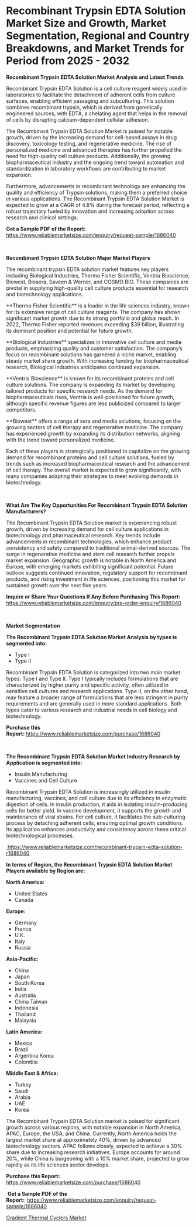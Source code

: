 <p><h1>Recombinant Trypsin EDTA Solution Market Size and Growth, Market Segmentation, Regional and Country Breakdowns, and Market Trends for Period from 2025 -  2032</h1></p><p><strong>Recombinant Trypsin EDTA Solution Market Analysis and Latest Trends</strong></p>
<p><p>Recombinant Trypsin EDTA Solution is a cell culture reagent widely used in laboratories to facilitate the detachment of adherent cells from culture surfaces, enabling efficient passaging and subculturing. This solution combines recombinant trypsin, which is derived from genetically engineered sources, with EDTA, a chelating agent that helps in the removal of cells by disrupting calcium-dependent cellular adhesion.</p><p>The Recombinant Trypsin EDTA Solution Market is poised for notable growth, driven by the increasing demand for cell-based assays in drug discovery, toxicology testing, and regenerative medicine. The rise of personalized medicine and advanced therapies has further propelled the need for high-quality cell culture products. Additionally, the growing biopharmaceutical industry and the ongoing trend toward automation and standardization in laboratory workflows are contributing to market expansion.</p><p>Furthermore, advancements in recombinant technology are enhancing the quality and efficiency of Trypsin solutions, making them a preferred choice in various applications. The Recombinant Trypsin EDTA Solution Market is expected to grow at a CAGR of 4.8% during the forecast period, reflecting a robust trajectory fueled by innovation and increasing adoption across research and clinical settings.</p></p>
<p><strong>Get a Sample PDF of the Report:&nbsp;</strong> <a href="https://www.reliablemarketsize.com/enquiry/request-sample/1686040?utm_campaign=3508&utm_medium=2&utm_source=Github&utm_content=ia&utm_term=24032025&utm_id=recombinant-trypsin-edta-solution">https://www.reliablemarketsize.com/enquiry/request-sample/1686040</a></p>
<p>&nbsp;</p>
<p><strong>Recombinant Trypsin EDTA Solution Major Market Players</strong></p>
<p><p>The recombinant trypsin EDTA solution market features key players including Biological Industries, Thermo Fisher Scientific, Ventria Bioscience, Biowest, Biosera, Saveen & Werner, and COSMO BIO. These companies are pivotal in supplying high-quality cell culture products essential for research and biotechnology applications.</p><p>**Thermo Fisher Scientific** is a leader in the life sciences industry, known for its extensive range of cell culture reagents. The company has shown significant market growth due to its strong portfolio and global reach. In 2022, Thermo Fisher reported revenues exceeding $39 billion, illustrating its dominant position and potential for future growth.</p><p>**Biological Industries** specializes in innovative cell culture and media products, emphasizing quality and customer satisfaction. The company’s focus on recombinant solutions has garnered a niche market, enabling steady market share growth. With increasing funding for biopharmaceutical research, Biological Industries anticipates continued expansion.</p><p>**Ventria Bioscience** is known for its recombinant proteins and cell culture solutions. The company is expanding its market by developing tailored products for specific research needs. As the demand for biopharmaceuticals rises, Ventria is well-positioned for future growth, although specific revenue figures are less publicized compared to larger competitors.</p><p>**Biowest** offers a range of sera and media solutions, focusing on the growing sectors of cell therapy and regenerative medicine. The company has experienced growth by expanding its distribution networks, aligning with the trend toward personalized medicine.</p><p>Each of these players is strategically positioned to capitalize on the growing demand for recombinant proteins and cell culture solutions, fueled by trends such as increased biopharmaceutical research and the advancement of cell therapy. The overall market is expected to grow significantly, with many companies adapting their strategies to meet evolving demands in biotechnology.</p></p>
<p>&nbsp;</p>
<p><strong>What Are The Key Opportunities For Recombinant Trypsin EDTA Solution Manufacturers?</strong></p>
<p><p>The Recombinant Trypsin EDTA Solution market is experiencing robust growth, driven by increasing demand for cell culture applications in biotechnology and pharmaceutical research. Key trends include advancements in recombinant technologies, which enhance product consistency and safety compared to traditional animal-derived sources. The surge in regenerative medicine and stem cell research further propels market expansion. Geographic growth is notable in North America and Europe, with emerging markets exhibiting significant potential. Future outlook suggests continued innovation, regulatory support for recombinant products, and rising investment in life sciences, positioning this market for sustained growth over the next five years.</p></p>
<p><strong>Inquire or Share Your Questions If Any Before Purchasing This Report:</strong> <a href="https://www.reliablemarketsize.com/enquiry/pre-order-enquiry/1686040?utm_campaign=3508&utm_medium=2&utm_source=Github&utm_content=ia&utm_term=24032025&utm_id=recombinant-trypsin-edta-solution">https://www.reliablemarketsize.com/enquiry/pre-order-enquiry/1686040</a></p>
<p>&nbsp;</p>
<p><strong>Market Segmentation</strong></p>
<p><strong>The Recombinant Trypsin EDTA Solution Market Analysis by types is segmented into:</strong></p>
<p><ul><li>Type I</li><li>Type II</li></ul></p>
<p><p>Recombinant Trypsin EDTA Solution is categorized into two main market types: Type I and Type II. Type I typically includes formulations that are characterized by higher purity and specific activity, often utilized in sensitive cell cultures and research applications. Type II, on the other hand, may feature a broader range of formulations that are less stringent in purity requirements and are generally used in more standard applications. Both types cater to various research and industrial needs in cell biology and biotechnology.</p></p>
<p><strong>Purchase this Report:&nbsp;</strong><a href="https://www.reliablemarketsize.com/purchase/1686040?utm_campaign=3508&utm_medium=2&utm_source=Github&utm_content=ia&utm_term=24032025&utm_id=recombinant-trypsin-edta-solution">https://www.reliablemarketsize.com/purchase/1686040</a></p>
<p>&nbsp;</p>
<p><strong>The Recombinant Trypsin EDTA Solution Market Industry Research by Application is segmented into:</strong></p>
<p><ul><li>Insulin Manufacturing</li><li>Vaccines and Cell Culture</li></ul></p>
<p><p>Recombinant Trypsin EDTA Solution is increasingly utilized in insulin manufacturing, vaccines, and cell culture due to its efficiency in enzymatic digestion of cells. In insulin production, it aids in isolating insulin-producing cells for better yield. In vaccine development, it supports the growth and maintenance of viral strains. For cell culture, it facilitates the sub-culturing process by detaching adherent cells, ensuring optimal growth conditions. Its application enhances productivity and consistency across these critical biotechnological processes.</p></p>
<p><a href="https://www.reliablemarketsize.com/recombinant-trypsin-edta-solution-r1686040?utm_campaign=3508&utm_medium=2&utm_source=Github&utm_content=ia&utm_term=24032025&utm_id=recombinant-trypsin-edta-solution">&nbsp;https://www.reliablemarketsize.com/recombinant-trypsin-edta-solution-r1686040</a></p>
<p><strong>In terms of Region, the Recombinant Trypsin EDTA Solution Market Players available by Region are:</strong></p>
<p>
    <p> <strong> North America: </strong>
        <ul>
            <li>United States</li>
            <li>Canada</li>
        </ul>
        </p> 
    <p> <strong> Europe: </strong>
        <ul>
            <li>Germany</li>
            <li>France</li>
            <li>U.K.</li>
            <li>Italy</li>
            <li>Russia</li>
        </ul>
        </p> 
    <p> <strong> Asia-Pacific: </strong>
        <ul>
            <li>China</li>
            <li>Japan</li>
            <li>South Korea</li>
            <li>India</li>
            <li>Australia</li>
            <li>China Taiwan</li>
            <li>Indonesia</li>
            <li>Thailand</li>
            <li>Malaysia</li>
        </ul>
        </p> 
    <p> <strong> Latin America: </strong>
        <ul>
            <li>Mexico</li>
            <li>Brazil</li>
            <li>Argentina Korea</li>
            <li>Colombia</li>
        </ul>
        </p> 
    <p> <strong> Middle East & Africa: </strong>
        <ul>
            <li>Turkey</li>
            <li>Saudi</li>
            <li>Arabia</li>
            <li>UAE</li>
            <li>Korea</li>
        </ul>
    </p>
    </p>
<p><p>The Recombinant Trypsin EDTA Solution market is poised for significant growth across various regions, with notable expansion in North America, APAC, Europe, the USA, and China. Currently, North America holds the largest market share at approximately 40%, driven by advanced biotechnology sectors. APAC follows closely, expected to achieve a 30% share due to increasing research initiatives. Europe accounts for around 20%, while China is burgeoning with a 10% market share, projected to grow rapidly as its life sciences sector develops.</p></p>
<p><strong>Purchase this Report: </strong><a href="https://www.reliablemarketsize.com/purchase/1686040?utm_campaign=3508&utm_medium=2&utm_source=Github&utm_content=ia&utm_term=24032025&utm_id=recombinant-trypsin-edta-solution">https://www.reliablemarketsize.com/purchase/1686040</a></p>
<p>&nbsp;<strong>Get a Sample PDF of the Report:&nbsp;&nbsp;</strong><a href="https://www.reliablemarketsize.com/enquiry/request-sample/1686040?utm_campaign=3508&utm_medium=2&utm_source=Github&utm_content=ia&utm_term=24032025&utm_id=recombinant-trypsin-edta-solution">https://www.reliablemarketsize.com/enquiry/request-sample/1686040</a></p>
<p><strong></strong></p>
<p><p><a href="https://github.com/timayuethem/Market-Research-Report-List-1/blob/main/gradient-thermal-cyclers-market.md?utm_campaign=3508&utm_medium=2&utm_source=Github&utm_content=ia&utm_term=24032025&utm_id=recombinant-trypsin-edta-solution">Gradient Thermal Cyclers Market</a></p></p>
